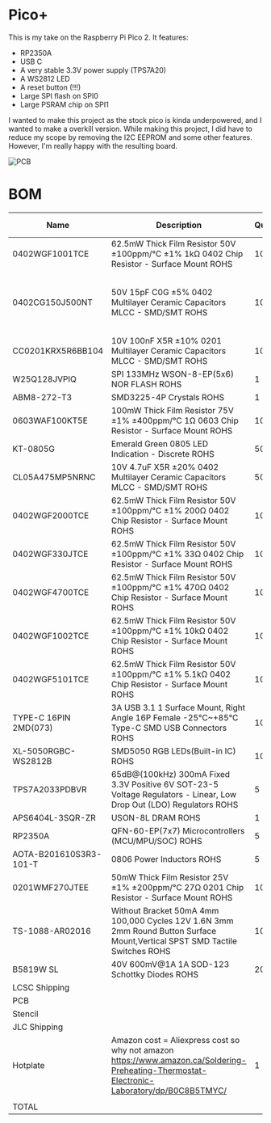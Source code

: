 # Pico+
This is my take on the Raspberry Pi Pico 2. It features:
- RP2350A
- USB C
- A very stable 3.3V power supply (TPS7A20)
- A WS2812 LED
- A reset button (!!!)
- Large SPI flash on SPI0
- Large PSRAM chip on SPI1

I wanted to make this project as the stock pico is kinda underpowered, and I wanted to make a overkill version. While making this project, I did have to reduce my scope by removing the I2C EEPROM and some other features. However, I'm really happy with the resulting board.

![PCB](https://hc-cdn.hel1.your-objectstorage.com/s/v3/f260ef36b546c6d6cfd9b39b68e8c873331670a6_tabtip_511kmndmul.png)

# BOM

|Name                  |Description                                                                                                                               |Quantity|Unit Price($)|Total (USD)|FIELD6|FIELD7                              |
|----------------------|------------------------------------------------------------------------------------------------------------------------------------------|--------|-------------|-----------|------|------------------------------------|
|0402WGF1001TCE        |62.5mW Thick Film Resistor 50V ±100ppm/℃ ±1% 1kΩ 0402 Chip Resistor - Surface Mount ROHS                                                  |100     |0.0006       |0.06       |      |                                    |
|0402CG150J500NT       |50V 15pF C0G ±5% 0402 Multilayer Ceramic Capacitors MLCC - SMD/SMT ROHS                                                                   |100     |0.001        |0.1        |      |Some parts have a min order quantity|
|CC0201KRX5R6BB104     |10V 100nF X5R ±10% 0201 Multilayer Ceramic Capacitors MLCC - SMD/SMT ROHS                                                                 |100     |0.0011       |0.11       |      |                                    |
|W25Q128JVPIQ          |SPI 133MHz WSON-8-EP(5x6) NOR FLASH ROHS                                                                                                  |1       |0.9177       |0.92       |      |                                    |
|ABM8-272-T3           |SMD3225-4P Crystals ROHS                                                                                                                  |1       |0.3731       |0.37       |      |                                    |
|0603WAF100KT5E        |100mW Thick Film Resistor 75V ±1% ±400ppm/℃ 1Ω 0603 Chip Resistor - Surface Mount ROHS                                                    |100     |0.0016       |0.16       |      |                                    |
|KT-0805G              |Emerald Green 0805 LED Indication - Discrete ROHS                                                                                         |50      |0.011        |0.55       |      |                                    |
|CL05A475MP5NRNC       |10V 4.7uF X5R ±20% 0402 Multilayer Ceramic Capacitors MLCC - SMD/SMT ROHS                                                                 |50      |0.0052       |0.26       |      |                                    |
|0402WGF2000TCE        |62.5mW Thick Film Resistor 50V ±100ppm/℃ ±1% 200Ω 0402 Chip Resistor - Surface Mount ROHS                                                 |100     |0.0006       |0.06       |      |                                    |
|0402WGF330JTCE        |62.5mW Thick Film Resistor 50V ±100ppm/℃ ±1% 33Ω 0402 Chip Resistor - Surface Mount ROHS                                                  |100     |0.0006       |0.06       |      |                                    |
|0402WGF4700TCE        |62.5mW Thick Film Resistor 50V ±100ppm/℃ ±1% 470Ω 0402 Chip Resistor - Surface Mount ROHS                                                 |100     |0.0006       |0.06       |      |                                    |
|0402WGF1002TCE        |62.5mW Thick Film Resistor 50V ±100ppm/℃ ±1% 10kΩ 0402 Chip Resistor - Surface Mount ROHS                                                 |100     |0.0006       |0.06       |      |                                    |
|0402WGF5101TCE        |62.5mW Thick Film Resistor 50V ±100ppm/℃ ±1% 5.1kΩ 0402 Chip Resistor - Surface Mount ROHS                                                |100     |0.0005       |0.05       |      |                                    |
|TYPE-C 16PIN 2MD(073) |3A USB 3.1 1 Surface Mount, Right Angle 16P Female -25℃~+85℃ Type-C SMD USB Connectors ROHS                                               |10      |0.0549       |0.55       |      |                                    |
|XL-5050RGBC-WS2812B   |SMD5050 RGB LEDs(Built-in IC) ROHS                                                                                                        |10      |0.049        |0.49       |      |                                    |
|TPS7A2033PDBVR        |65dB@(100kHz) 300mA Fixed 3.3V Positive 6V SOT-23-5 Voltage Regulators - Linear, Low Drop Out (LDO) Regulators ROHS                       |5       |0.2081       |1.04       |      |                                    |
|APS6404L-3SQR-ZR      |USON-8L DRAM ROHS                                                                                                                         |1       |1.1433       |1.14       |      |                                    |
|RP2350A               |QFN-60-EP(7x7) Microcontrollers (MCU/MPU/SOC) ROHS                                                                                        |5       |1.6544       |8.27       |      |                                    |
|AOTA-B201610S3R3-101-T|0806 Power Inductors ROHS                                                                                                                 |5       |0.2584       |1.29       |      |                                    |
|0201WMF270JTEE        |50mW Thick Film Resistor 25V ±1% ±200ppm/℃ 27Ω 0201 Chip Resistor - Surface Mount ROHS                                                    |100     |0.0008       |0.08       |      |                                    |
|TS-1088-AR02016       |Without Bracket 50mA 4mm 100,000 Cycles 12V 1.6N 3mm 2mm Round Button Surface Mount,Vertical SPST SMD Tactile Switches ROHS               |10      |0.0434       |0.43       |      |                                    |
|B5819W SL             |40V 600mV@1A 1A SOD-123 Schottky Diodes ROHS                                                                                              |20      |0.0233       |0.47       |      |                                    |
|LCSC Shipping         |                                                                                                                                          |        |             |12.12      |      |                                    |
|PCB                   |                                                                                                                                          |        |             |56.1       |      |                                    |
|Stencil               |                                                                                                                                          |        |             |7          |      |                                    |
|JLC Shipping          |                                                                                                                                          |        |             |7.78       |      |                                    |
|Hotplate              |Amazon cost = Aliexpress cost so why not amazon https://www.amazon.ca/Soldering-Preheating-Thermostat-Electronic-Laboratory/dp/B0C8B5TMYC/|1       |             |18.13      |      |                                    |
|                      |                                                                                                                                          |        |             |           |      |                                    |
|TOTAL                 |                                                                                                                                          |        |             |117.71     |      |                                    |


